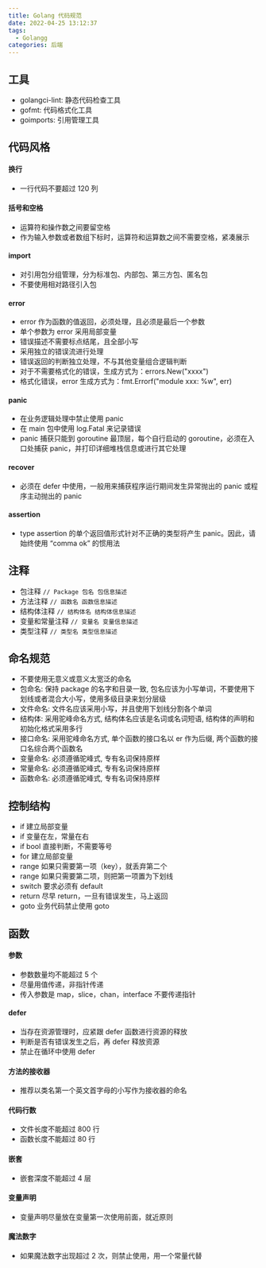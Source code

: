 ```yaml
---
title: Golang 代码规范
date: 2022-04-25 13:12:37
tags:
  - Golangg
categories: 后端
---
```


## 工具

- golangci-lint: 静态代码检查工具
- gofmt: 代码格式化工具
- goimports: 引用管理工具

<!-- more -->

## 代码风格

#### 换行

- 一行代码不要超过 120 列

#### 括号和空格

- 运算符和操作数之间要留空格
- 作为输入参数或者数组下标时，运算符和运算数之间不需要空格，紧凑展示

#### import

- 对引用包分组管理，分为标准包、内部包、第三方包、匿名包
- 不要使用相对路径引入包

#### error

- error 作为函数的值返回，必须处理，且必须是最后一个参数
- 单个参数为 error 采用局部变量
- 错误描述不需要标点结尾，且全部小写
- 采用独立的错误流进行处理
- 错误返回的判断独立处理，不与其他变量组合逻辑判断
- 对于不需要格式化的错误，生成方式为：errors.New("xxxx")
- 格式化错误，error 生成方式为：fmt.Errorf("module xxx: %w", err)

#### panic

- 在业务逻辑处理中禁止使用 panic
- 在 main 包中使用 log.Fatal 来记录错误
- panic 捕获只能到 goroutine 最顶层，每个自行启动的 goroutine，必须在入口处捕获 panic，并打印详细堆栈信息或进行其它处理

#### recover

- 必须在 defer 中使用，一般用来捕获程序运行期间发生异常抛出的 panic 或程序主动抛出的 panic

#### assertion

- type assertion 的单个返回值形式针对不正确的类型将产生 panic。因此，请始终使用 “comma ok” 的惯用法

## 注释

- 包注释 `// Package 包名 包信息描述`
- 方法注释 `// 函数名 函数信息描述`
- 结构体注释 `// 结构体名 结构体信息描述`
- 变量和常量注释 `// 变量名 变量信息描述`
- 类型注释 `// 类型名 类型信息描述`

## 命名规范

- 不要使用无意义或意义太宽泛的命名
- 包命名: 保持 package 的名字和目录一致, 包名应该为小写单词，不要使用下划线或者混合大小写，使用多级目录来划分层级
- 文件命名: 文件名应该采用小写，并且使用下划线分割各个单词
- 结构体: 采用驼峰命名方式, 结构体名应该是名词或名词短语, 结构体的声明和初始化格式采用多行
- 接口命名: 采用驼峰命名方式, 单个函数的接口名以 er 作为后缀, 两个函数的接口名综合两个函数名
- 变量命名: 必须遵循驼峰式, 专有名词保持原样
- 常量命名: 必须遵循驼峰式, 专有名词保持原样
- 函数命名: 必须遵循驼峰式, 专有名词保持原样

## 控制结构

- if 建立局部变量
- if 变量在左，常量在右
- if bool 直接判断，不需要等号
- for 建立局部变量
- range 如果只需要第一项（key），就丢弃第二个
- range 如果只需要第二项，则把第一项置为下划线
- switch 要求必须有 default
- return 尽早 return，一旦有错误发生，马上返回
- goto 业务代码禁止使用 goto

## 函数

#### 参数

- 参数数量均不能超过 5 个
- 尽量用值传递，非指针传递
- 传入参数是 map，slice，chan，interface 不要传递指针

#### defer

- 当存在资源管理时，应紧跟 defer 函数进行资源的释放
- 判断是否有错误发生之后，再 defer 释放资源
- 禁止在循环中使用 defer

#### 方法的接收器

- 推荐以类名第一个英文首字母的小写作为接收器的命名

#### 代码行数

- 文件长度不能超过 800 行
- 函数长度不能超过 80 行

#### 嵌套

- 嵌套深度不能超过 4 层

#### 变量声明

- 变量声明尽量放在变量第一次使用前面，就近原则

#### 魔法数字

- 如果魔法数字出现超过 2 次，则禁止使用，用一个常量代替
